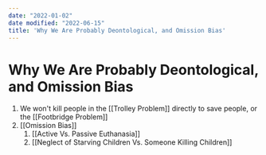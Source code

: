 ```yaml
---
date: "2022-01-02"
date modified: "2022-06-15"
title: 'Why We Are Probably Deontological, and Omission Bias'
---
```


# Why We Are Probably Deontological, and Omission Bias
1. We won't kill people in the [[Trolley Problem]] directly to save people, or the [[Footbridge Problem]]
2. [[Omission Bias]]
	1. [[Active Vs. Passive Euthanasia]]
	2. [[Neglect of Starving Children Vs. Someone Killing Children]]
